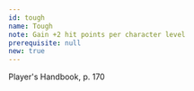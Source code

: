 ```yaml
---
id: tough
name: Tough
note: Gain +2 hit points per character level
prerequisite: null
new: true
---
```

Player's Handbook, p. 170
